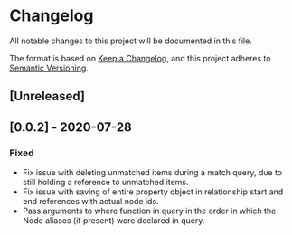 # Changelog

All notable changes to this project will be documented in this file.

The format is based on [Keep a Changelog](https://keepachangelog.com/en/1.0.0/), and this project adheres to [Semantic Versioning](https://semver.org/spec/v2.0.0.html).

## [Unreleased]

## [0.0.2] - 2020-07-28

### Fixed

- Fix issue with deleting unmatched items during a match query, due to still holding a reference to unmatched items.
- Fix issue with saving of entire property object in relationship start and end references with actual node ids.
- Pass arguments to where function in query in the order in which the Node aliases (if present) were declared in query.
